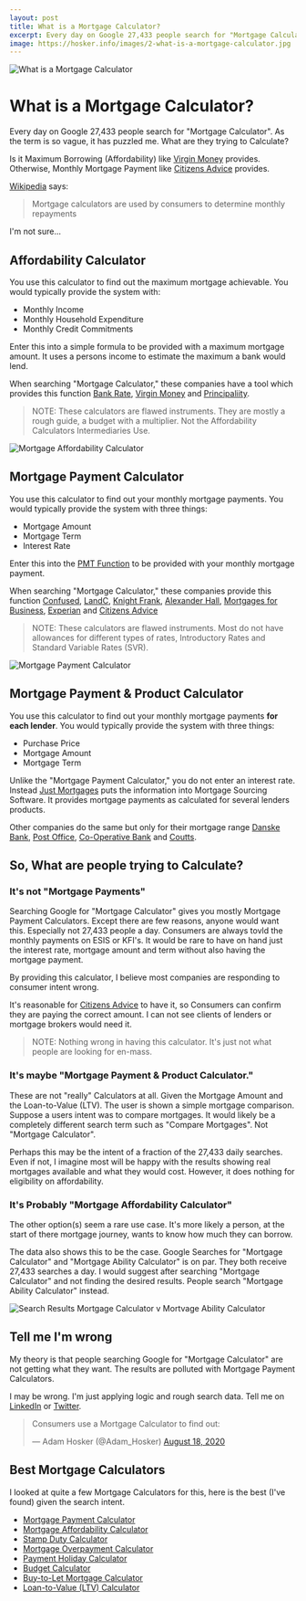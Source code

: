 ```yaml
---
layout: post
title: What is a Mortgage Calculator?
excerpt: Every day on Google 27,433 people search for "Mortgage Calculator". BUT! What are they trying to Calculate?
image: https://hosker.info/images/2-what-is-a-mortgage-calculator.jpg
---
```


![What is a Mortgage Calculator](https://hosker.info/images/2-what-is-a-mortgage-calculator.jpg)

# What is a Mortgage Calculator?

Every day on Google 27,433 people search for "Mortgage Calculator". As the term is so vague, it has puzzled me. What are they trying to Calculate?


Is it Maximum Borrowing (Affordability) like [Virgin Money] provides. Otherwise, Monthly Mortgage Payment like [Citizens Advice] provides.

[Wikipedia] says:
> Mortgage calculators are used by consumers to determine monthly repayments 

I'm not sure...


## Affordability Calculator

You use this calculator to find out the maximum mortgage achievable. You would typically provide the system with:

*   Monthly Income
*   Monthly Household Expenditure
*   Monthly Credit Commitments

Enter this into a simple formula to be provided with a maximum mortgage amount. It uses a persons income to estimate the maximum a bank would lend.

When searching "Mortgage Calculator," these companies have a tool which provides this function [Bank Rate], [Virgin Money] and [Principaliity].

> NOTE: These calculators are flawed instruments. They are mostly a rough guide, a budget with a multiplier. Not the Affordability Calculators Intermediaries Use.

![Mortgage Affordability Calculator](https://hosker.info/images/2-affordability-calculator.jpg)


## Mortgage Payment Calculator

You use this calculator to find out your monthly mortgage payments. You would typically provide the system with three things:

*   Mortgage Amount
*   Mortgage Term
*   Interest Rate

Enter this into the [PMT Function] to be provided with your monthly mortgage payment.

When searching "Mortgage Calculator," these companies provide this function [Confused], [LandC], [Knight Frank], [Alexander Hall], [Mortgages for Business], [Experian] and [Citizens Advice]

> NOTE: These calculators are flawed instruments. Most do not have allowances for different types of rates, Introductory Rates and Standard Variable Rates (SVR).

![Mortgage Payment Calculator](https://hosker.info/images/2-mortgage-payment-calculator.jpg)

## Mortgage Payment & Product Calculator

You use this calculator to find out your monthly mortgage payments **for each lender**. You would typically provide the system with three things:

*   Purchase Price
*   Mortgage Amount
*   Mortgage Term

Unlike the "Mortgage Payment Calculator," you do not enter an interest rate. Instead [Just Mortgages] puts the information into Mortgage Sourcing Software. It provides mortgage payments as calculated for several lenders products.

Other companies do the same but only for their mortgage range [Danske Bank], [Post Office], [Co-Operative Bank] and [Coutts].

## So, What are people trying to Calculate?

### It's not "Mortgage Payments"

Searching Google for "Mortgage Calculator" gives you mostly Mortgage Payment Calculators. Except there are few reasons, anyone would want this. Especially not 27,433 people a day. Consumers are always tovld the monthly payments on ESIS or KFI's. It would be rare to have on hand just the interest rate, mortgage amount and term without also having the mortgage payment.

By providing this calculator, I believe most companies are responding to consumer intent wrong.

It's reasonable for [Citizens Advice] to have it, so Consumers can confirm they are paying the correct amount. I can not see clients of lenders or mortgage brokers would need it.

> NOTE: Nothing wrong in having this calculator. It's just not what people are looking for en-mass.

### It's maybe "Mortgage Payment & Product Calculator."

These are not "really" Calculators at all. Given the Mortgage Amount and the Loan-to-Value (LTV). The user is shown a simple mortgage comparison. Suppose a users intent was to compare mortgages. It would likely be a completely different search term such as "Compare Mortgages". Not "Mortgage Calculator".

Perhaps this may be the intent of a fraction of the 27,433 daily searches. Even if not, I imagine most will be happy with the results showing real mortgages available and what they would cost. However, it does nothing for eligibility on affordability.

### It's Probably "Mortgage Affordability Calculator"

The other option(s) seem a rare use case. It's more likely a person, at the start of there mortgage journey, wants to know how much they can borrow.

The data also shows this to be the case. Google Searches for "Mortgage Calculator" and "Mortgage Ability Calculator" is on par. They both receive 27,433 searches a day. I would suggest after searching "Mortgage Calculator" and not finding the desired results. People search "Mortgage Ability Calculator" instead.

![Search Results Mortgage Calculator v Mortvage Ability Calculator](https://hosker.info/images/2-search-comparison.jpg)

## Tell me I'm wrong

My theory is that people searching Google for "Mortgage Calculator" are not getting what they want. The results are polluted with Mortgage Payment Calculators.

I may be wrong. I'm just applying logic and rough search data. Tell me on [LinkedIn] or [Twitter].

<div id="html" markdown="0">
<blockquote class="twitter-tweet"><p lang="en" dir="ltr">Consumers use a Mortgage Calculator to find out:</p>&mdash; Adam Hosker (@Adam_Hosker) <a href="https://twitter.com/Adam_Hosker/status/1295689263774928896?ref_src=twsrc%5Etfw">August 18, 2020</a></blockquote> <script async src="https://platform.twitter.com/widgets.js" charset="utf-8"></script>
</div>

## Best Mortgage Calculators

I looked at quite a few Mortgage Calculators for this, here is the best (I've found) given the search intent.


*   [Mortgage Payment Calculator](https://www.calculator.net/mortgage-calculator-uk.html)
*   [Mortgage Affordability Calculator](https://www.moneysupermarket.com/mortgages/how-much-can-i-borrow/)
*   [Stamp Duty Calculator](https://www.moneysupermarket.com/mortgages/search/stamp-duty-holiday/)
*   [Mortgage Overpayment Calculator](https://www.moneysupermarket.com/mortgages/overpayment-calculator/)
*   [Payment Holiday Calculator](https://www.moneysupermarket.com/mortgages/search/payment-holiday/)
*   [Budget Calculator](https://www.santander.co.uk/personal/mortgages/mortgage-calculators/budget-calculator)
*   [Buy-to-Let Mortgage Calculator](https://cyborg.finance/mortgage-tools/buy-to-let-mortgage-calculator)
*   [Loan-to-Value (LTV) Calculator](https://cyborg.finance/mortgage-tools/loan-to-value-calculator)



[Santander]: https://santanderforintermediaries.co.uk/calculators-and-forms/mortgage-payment/  'Santander - Mortgage Payment Calculator'
[Confused]: https://confused.com/home-insurance/mortgage-calculator  'Confused - Mortgage Payment Calculator'
[LandC]: https://landc.co.uk/calculators/how-much-will-my-mortgage-cost/  'LandC - Mortgage Payment Calculator'
[Knight Frank]: https://knightfrankfinance.co.uk/mortgage-calculator  'Knight Frank - Mortgage Payment Calculator'
[Alexander Hall]: https://alexanderhall.co.uk/mortgage-calculator  'Alexander Hall - Mortgage Payment Calculator'
[Mortgages for Business]: https://mortgagesforbusiness.co.uk/calculators/mortgage-repayment-calculator/  'Mortgages for Business - Mortgage Payment Calculator'
[Experian]: https://experian.co.uk/consumer/mortgages/calculators/mortgage-calculator.html  'Experian - Mortgage Payment Calculator'
[Citizens Advice]: https://citizensadvice.org.uk/housing/moving-and-improving-your-home/mortgage-calculator/  'Citizens Advice - Mortgage Payment Calculator'
[Money Saving Expert]: https://moneysavingexpert.com/mortgages/mortgage-rate-calculator/  'Money Saving Expert - Mortgage Payment Calculator'
[Danske Bank]: https://danskebank.co.uk/personal/products/mortgages/repayment-calculator  'Danske Bank - Mortgage Payment Calculator (With Rates)'
[Post Office]: https://postoffice.co.uk/mortgages/repayment-calculator#  'Post Office - Mortgage Payment Calculator (With Rates)'
[Just Mortgages]: https://justmortgages.co.uk/mortgage-calculator/  'Just Mortgages - Mortgage Payment Calculator (With Rates)'
[Co-Operative Bank]: https://co-operativebank.co.uk/mortgages/mortgage-calculator  'Co-Operative Bank - Mortgage Payment Calculator (With Rates)'
[Coutts]: https://coutts.com/private-banking/mortgage-calculator.html  'Coutts - Mortgage Payment Calculator (With Rates)'
[Bank Rate]: https://bankrate.com/uk/mortgages/how-much-can-i-borrow-calculator/  'Bank Rate - Mortgage Affordability Calculator'
[Virgin Money]: https://uk.virginmoney.com/mortgages/tools/mortgage-calculator/input  'Virgin Money - Mortgage Affordability Calculator'
[Principaliity]: https://www.principality.co.uk/mortgages/mortgage-calculator  'Principaliity - Mortgage Affordability Calculator'
[Go Compare]: https://gocompare.com/mortgages/mortgage-calculator/  'Go Compare - Mortgage Affordability & Payment Calculator'
[Trussle]: https://trussle.com/mortgages/mortgage-calculator  'Trussle - Mortgage Affordability & Payment Calculator'
[Right Move]: https://rightmove.co.uk/advice/mortgage-calculators/#mortgage-repayment  'Right Move - Mortgage Affordability & Payment Calculator'
[WikiPedia]: https://en.wikipedia.org/wiki/Mortgage_calculator "WikiPedia - Mortgage Calculator"
[PMT Function]: https://support.microsoft.com/en-us/office/pmt-function-0214da64-9a63-4996-bc20-214433fa6441 "PMT Excel Function"
[LinkedIn]: https://www.linkedin.com/in/ahosker/
[Twitter]: https://twitter.com/adam_hosker

